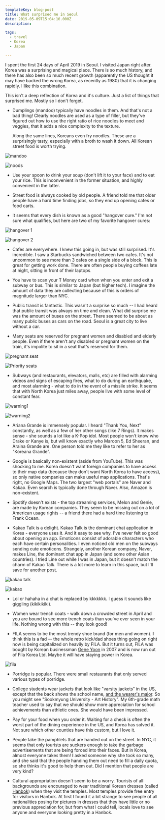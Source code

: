 ```yaml
---
templateKey: blog-post
title: What surprised me in Seoul
date: 2019-05-09T15:04:10.000Z
description:

tags:
  - travel
  - Korea
  - Japan

---
```


I spent the first 24 days of April 2019 in Seoul.  I visited Japan right after.  Korea was a surprising and magical place.  There is so much history, and there has also been so much recent growth (apparently the US thought it may have backed the wrong Korea, as recently as 1980) that it is changing rapidly.  I like this combination.

This isn't a deep reflection of Korea and it's culture.  Just a list of things that surprised me.  Mostly so I don't forget.

- Dumplings (mandoo) typically have noodles in them.  And that's not a bad thing!  Clearly noodles are used as a type of filler, but they've figured out how to use the right ratio of rice noodles to meet and veggies, that it adds a nice complexity to the texture.

    Along the same lines, Koreans even fry noodles.  These are a surprisingly tasty, especially with a broth to wash it down.  All Korean street food is worth trying.

![mandoo](/img/mandoo.jpg)

![noods](/img/noods.jpg)

- Use your spoon to drink your soup (don't lift it to your face) and to eat your rice.  This is inconvenient in the former situation, and highly convenient in the latter.

- Street food is always cooked by old people.  A friend told me that older people have a hard time finding jobs, so they end up opening cafes or food carts.

- It seems that every dish is known as a good "hangover cure."  I'm not sure what qualifies, but here are two of my favorite hangover cures:

![hangover 1](/img/hangover1.jpg)

![hangover 2](/img/hangover2.jpg)


- Cafes are everywhere.  I knew this going in, but was still surprised.  It's incredible.  I saw a Starbucks sandwiched between two cafes.  It's not uncommon to see more than 3 cafes on a single side of a block.  This is great for getting work done.  There are often people buying coffees late at night, sitting in front of their laptops.

- You have to scan your T Money card when when you enter and exit a subway or bus.  This is similar to Japan (but higher tech).  I imagine the amount of data they are collecting because of this is orders of magnitude larger than NYC.

- Public transit is fantastic.  This wasn't a surprise so much -- I had heard that public transit was always on time and clean.  What did surprise me was the amount of buses on the street.  There seemed to be about as many public buses as cars on the road.  Seoul is a great city to live without a car.

- Many seats are reserved for pregnant women and disabled and elderly people.  Even if there aren't any disabled or pregnant women on the train, it's impolite to sit in a seat that's reserved for them.

![pregnant seat](/img/pregnant_seat.jpg)

![Priority seats](/img/Priority_seats.jpg)

- Subways (and restaurants, elevators, malls, etc) are filled with alarming videos and signs of escaping fires, what to do during an earthquake, and most alarming - what to do in the event of a missile strike.  It seems that with North Korea just miles away, people live with some level of constant fear.  

![warning1](/img/warning1.jpg)

![!warning2](/img/warning2.jpg)

- Ariana Grande is immensely popular.  I heard "Thank You, Next" constantly, as well as a few of her other songs (like 7 Rings).  It makes sense - she sounds a lot like a K-Pop idol.  Most people won't know who Drake or Kanye is, but will know exactly who Maroon 5, Ed Sheeran, and Araina Grande are.  One person told me they like to refer to her as "Koreana Grande".

- Google is basically non-existent (aside from YouTube).  This was shocking to me.  Korea doesn't want foreign companies to have access to their map data (because they don't want North Korea to have access), so only native companies can make useful map applications.  That's right, no Google Maps.  The two largest "web portals" are Naver and Kakao.  Even search is typically done through Naver.  Also, Amazon is non-existent.

- Spotify doesn't exists - the top streaming services, Melon and Genie,  are made by Korean companies.  They seem to be missing out on a lot of American usage rights -- a friend there had a hard time listening to Frank Ocean.

- Kakao Talk is a delight.  Kakao Talk is the dominant chat application in Korea - everyone uses it.  And it easy to see why.  I've never felt so good about opening an app.  Emoticons consist of adorable characters who each have certain personalities.  I even noticed old men on the subways sending cute emoticons.  Strangely, another Korean company, Naver, makes Line, the dominant chat app in Japan (and some other Asian countries).  I tried Line out while I was in Japan, but it doesn't match the charm of Kakao Talk.  There is a lot more to learn in this space, but I'll save for another post.

![kakao talk](/img/kakaotalk.png)

![kakao](kakao.jpg)

- Lol or hahaha in a chat is replaced by kkkkkkk.  I guess it sounds like giggling (kikikikiki).

- Women wear trench coats - walk down a crowded street in April and you are bound to see more trench coats than you've ever seen in your life.  Nothing wrong with this -- they look good!

- FILA seems to be the most trendy shoe brand (for men and women).  I think this is a fad -- the whole retro kick/dad shoes thing going on right now is being capitalized on heavily by FILA.  But it turns out, FILA was bought by Korean businessman [Gene Yoon](https://en.wikipedia.org/wiki/Gene_Yoon) in 2007 and is now run out of Fila Korea Ltd.  Maybe it will have staying power in Korea.

![fila](/img/fila.jpg)

- Porridge is popular.  There were small restaurants that only served various types of porridge.  

- College students wear jackets that look like "varsity jackets" in the US, except that the back shows the school name, [and the wearer's major](http://jonpangskoreanadventure.blogspot.com/2012/03/slowly-turning-korean-clothes-hair-and.html).  So you might see "Sookmyung University - Art History".  My 6th-grade math teacher used to say that we should show more appreciation for school achievements than athletic ones.  She would have been impressed.

- Pay for your food when you order it.  Waiting for a check is often the worst part of the dining experience in the US, and Korea has solved it.  Not sure which other counties have this custom, but I love it.

- People take the pamphlets that are handed out on the street.  In NYC, it seems that only tourists are suckers enough to take the garbage advertisements that are being forced into their faces.  But in Korea, almost everyone takes them!  I asked someone why she took so many, and she said that the people handing them out need to fill a daily quota, so she thinks it's good to help them out.  Did I mention that people are very kind?

- Cultural appropriation doesn't seem to be a worry. Tourists of all backgrounds are encouraged to wear traditional Korean dresses (called [Hanbok](https://en.wikipedia.org/wiki/Hanbok)) when they visit the temples.  Most temples provide free entry for visitors in Hanbok.  At first I found it a bit strange to see people of all nationalities posing for pictures in dresses that they have little or no previous appreciation for, but from what I could tell, locals love to see anyone and everyone looking pretty in a Hanbok.